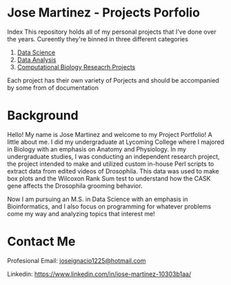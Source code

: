 # Jose Martinez - Projects Porfolio
Index
This repository holds all of my personal projects that I've done over the years. Cureently they're binned in three different categories
1. [Data Science](https://github.com/marjose2/Martinez_Porfolio/tree/main/Data%20Science)
2. [Data Analysis](https://github.com/marjose2/Martinez_Porfolio/tree/main/Data%20Analysis)
3. [Computational Biology Reseacrh Projects](https://github.com/marjose2/Martinez_Porfolio/tree/main/Research%20Project)

Each project has their own variety of Porjects and should be accompanied by some from of documentation

# Background
Hello!
My name is Jose Martinez and welcome to my Project Portfolio! A little about me. I did my undergraduate at Lycoming College where I majored in Biology with an emphasis on Anatomy and Physiology. In my undergraduate studies, I was conducting an independent research project, the project intended to make and utilized custom in-house Perl scripts to extract data from edited videos of Drosophila. This data was used to make box plots and the Wilcoxon Rank Sum test to understand how the CASK gene affects the Drosophila grooming behavior.

Now I am pursuing an M.S. in Data Science with an emphasis in Bioinformatics, and I also focus on programming for whatever problems come my way and analyzing topics that interest me!

# Contact Me

Profesional Email: joseignacio1225@hotmail.com

Linkedin: https://www.linkedin.com/in/jose-martinez-10303b1aa/
